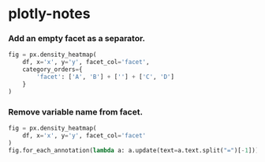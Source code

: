 # plotly-notes

### Add an empty facet as a separator.
```python
fig = px.density_heatmap(
    df, x='x', y='y', facet_col='facet',
    category_orders={
        'facet': ['A', 'B'] + [''] + ['C', 'D']
    }
)
```

### Remove variable name from facet.
```python
fig = px.density_heatmap(
    df, x='x', y='y', facet_col='facet'
)
fig.for_each_annotation(lambda a: a.update(text=a.text.split("=")[-1]))
```